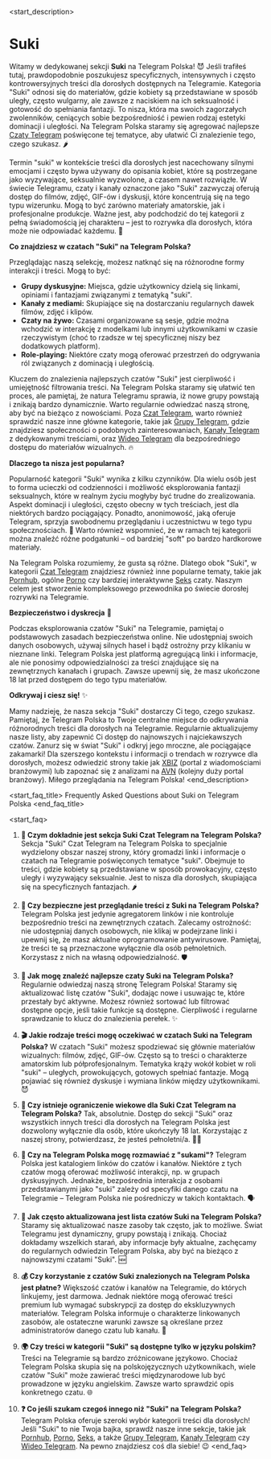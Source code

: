 <start_description>
# Suki

Witamy w dedykowanej sekcji **Suki** na Telegram Polska! 😈 Jeśli trafiłeś tutaj, prawdopodobnie poszukujesz specyficznych, intensywnych i często kontrowersyjnych treści dla dorosłych dostępnych na Telegramie. Kategoria "Suki" odnosi się do materiałów, gdzie kobiety są przedstawiane w sposób uległy, często wulgarny, ale zawsze z naciskiem na ich seksualność i gotowość do spełniania fantazji. To nisza, która ma swoich zagorzałych zwolenników, ceniących sobie bezpośredniość i pewien rodzaj estetyki dominacji i uległości. Na Telegram Polska staramy się agregować najlepsze [Czaty Telegram](/czat/) poświęcone tej tematyce, aby ułatwić Ci znalezienie tego, czego szukasz. 🌶️

Termin "suki" w kontekście treści dla dorosłych jest nacechowany silnymi emocjami i często bywa używany do opisania kobiet, które są postrzegane jako wyzywające, seksualnie wyzwolone, a czasem nawet rozwiązłe. W świecie Telegramu, czaty i kanały oznaczone jako "Suki" zazwyczaj oferują dostęp do filmów, zdjęć, GIF-ów i dyskusji, które koncentrują się na tego typu wizerunku. Mogą to być zarówno materiały amatorskie, jak i profesjonalne produkcje. Ważne jest, aby podchodzić do tej kategorii z pełną świadomością jej charakteru – jest to rozrywka dla dorosłych, która może nie odpowiadać każdemu. 🚫

**Co znajdziesz w czatach "Suki" na Telegram Polska?**

Przeglądając naszą selekcję, możesz natknąć się na różnorodne formy interakcji i treści. Mogą to być:
*   **Grupy dyskusyjne:** Miejsca, gdzie użytkownicy dzielą się linkami, opiniami i fantazjami związanymi z tematyką "suki".
*   **Kanały z mediami:** Skupiające się na dostarczaniu regularnych dawek filmów, zdjęć i klipów.
*   **Czaty na żywo:** Czasami organizowane są sesje, gdzie można wchodzić w interakcję z modelkami lub innymi użytkownikami w czasie rzeczywistym (choć to rzadsze w tej specyficznej niszy bez dodatkowych platform).
*   **Role-playing:** Niektóre czaty mogą oferować przestrzeń do odgrywania ról związanych z dominacją i uległością.

Kluczem do znalezienia najlepszych czatów "Suki" jest cierpliwość i umiejętność filtrowania treści. Na Telegram Polska staramy się ułatwić ten proces, ale pamiętaj, że natura Telegramu sprawia, iż nowe grupy powstają i znikają bardzo dynamicznie. Warto regularnie odwiedzać naszą stronę, aby być na bieżąco z nowościami. Poza [Czat Telegram](/czat/), warto również sprawdzić nasze inne główne kategorie, takie jak [Grupy Telegram](/grupy/), gdzie znajdziesz społeczności o podobnych zainteresowaniach, [Kanały Telegram](/kanaly/) z dedykowanymi treściami, oraz [Wideo Telegram](/wideo/) dla bezpośredniego dostępu do materiałów wizualnych. 🔥

**Dlaczego ta nisza jest popularna?**

Popularność kategorii "Suki" wynika z kilku czynników. Dla wielu osób jest to forma ucieczki od codzienności i możliwość eksplorowania fantazji seksualnych, które w realnym życiu mogłyby być trudne do zrealizowania. Aspekt dominacji i uległości, często obecny w tych treściach, jest dla niektórych bardzo pociągający. Ponadto, anonimowość, jaką oferuje Telegram, sprzyja swobodnemu przeglądaniu i uczestnictwu w tego typu społecznościach. 🚀 Warto również wspomnieć, że w ramach tej kategorii można znaleźć różne podgatunki – od bardziej "soft" po bardzo hardkorowe materiały.

Na Telegram Polska rozumiemy, że gusta są różne. Dlatego obok "Suki", w kategorii [Czat Telegram](/czat/) znajdziesz również inne popularne tematy, takie jak [Pornhub](/czat/pornhub/), ogólne [Porno](/czat/porno/) czy bardziej interaktywne [Seks](/czat/seks/) czaty. Naszym celem jest stworzenie kompleksowego przewodnika po świecie dorosłej rozrywki na Telegramie.

**Bezpieczeństwo i dyskrecja** 🤫

Podczas eksplorowania czatów "Suki" na Telegramie, pamiętaj o podstawowych zasadach bezpieczeństwa online. Nie udostępniaj swoich danych osobowych, używaj silnych haseł i bądź ostrożny przy klikaniu w nieznane linki. Telegram Polska jest platformą agregującą linki i informacje, ale nie ponosimy odpowiedzialności za treści znajdujące się na zewnętrznych kanałach i grupach. Zawsze upewnij się, że masz ukończone 18 lat przed dostępem do tego typu materiałów.

**Odkrywaj i ciesz się!** ✨

Mamy nadzieję, że nasza sekcja "Suki" dostarczy Ci tego, czego szukasz. Pamiętaj, że Telegram Polska to Twoje centralne miejsce do odkrywania różnorodnych treści dla dorosłych na Telegramie. Regularnie aktualizujemy nasze listy, aby zapewnić Ci dostęp do najnowszych i najciekawszych czatów. Zanurz się w świat "Suki" i odkryj jego mroczne, ale pociągające zakamarki! Dla szerszego kontekstu i informacji o trendach w rozrywce dla dorosłych, możesz odwiedzić strony takie jak [XBIZ](https://www.xbiz.com) (portal z wiadomościami branżowymi) lub zapoznać się z analizami na [AVN](https://avn.com) (kolejny duży portal branżowy). Miłego przeglądania na Telegram Polska!
<end_description>

<start_faq_title>
Frequently Asked Questions about Suki on Telegram Polska
<end_faq_title>

<start_faq>
1. **🤔 Czym dokładnie jest sekcja Suki Czat Telegram na Telegram Polska?**
Sekcja "Suki" Czat Telegram na Telegram Polska to specjalnie wydzielony obszar naszej strony, który gromadzi linki i informacje o czatach na Telegramie poświęconych tematyce "suki". Obejmuje to treści, gdzie kobiety są przedstawiane w sposób prowokacyjny, często uległy i wyzywający seksualnie. Jest to nisza dla dorosłych, skupiająca się na specyficznych fantazjach. 🌶️

2. **🔞 Czy bezpieczne jest przeglądanie treści z Suki na Telegram Polska?**
Telegram Polska jest jedynie agregatorem linków i nie kontroluje bezpośrednio treści na zewnętrznych czatach. Zalecamy ostrożność: nie udostępniaj danych osobowych, nie klikaj w podejrzane linki i upewnij się, że masz aktualne oprogramowanie antywirusowe. Pamiętaj, że treści te są przeznaczone wyłącznie dla osób pełnoletnich. Korzystasz z nich na własną odpowiedzialność. 🛡️

3. **🚀 Jak mogę znaleźć najlepsze czaty Suki na Telegram Polska?**
Regularnie odwiedzaj naszą stronę Telegram Polska! Staramy się aktualizować listę czatów "Suki", dodając nowe i usuwając te, które przestały być aktywne. Możesz również sortować lub filtrować dostępne opcje, jeśli takie funkcje są dostępne. Cierpliwość i regularne sprawdzanie to klucz do znalezienia perełek. ✨

4. **🎬 Jakie rodzaje treści mogę oczekiwać w czatach Suki na Telegram Polska?**
W czatach "Suki" możesz spodziewać się głównie materiałów wizualnych: filmów, zdjęć, GIF-ów. Często są to treści o charakterze amatorskim lub półprofesjonalnym. Tematyka krąży wokół kobiet w roli "suki" – uległych, prowokujących, gotowych spełniać fantazje. Mogą pojawiać się również dyskusje i wymiana linków między użytkownikami. 😈

5. **🎂 Czy istnieje ograniczenie wiekowe dla Suki Czat Telegram na Telegram Polska?**
Tak, absolutnie. Dostęp do sekcji "Suki" oraz wszystkich innych treści dla dorosłych na Telegram Polska jest dozwolony wyłącznie dla osób, które ukończyły 18 lat. Korzystając z naszej strony, potwierdzasz, że jesteś pełnoletni/a. 🚫👶

6. **💬 Czy na Telegram Polska mogę rozmawiać z "sukami"?**
Telegram Polska jest katalogiem linków do czatów i kanałów. Niektóre z tych czatów mogą oferować możliwość interakcji, np. w grupach dyskusyjnych. Jednakże, bezpośrednia interakcja z osobami przedstawianymi jako "suki" zależy od specyfiki danego czatu na Telegramie – Telegram Polska nie pośredniczy w takich kontaktach. 🗣️

7. **🔄 Jak często aktualizowana jest lista czatów Suki na Telegram Polska?**
Staramy się aktualizować nasze zasoby tak często, jak to możliwe. Świat Telegramu jest dynamiczny, grupy powstają i znikają. Chociaż dokładamy wszelkich starań, aby informacje były aktualne, zachęcamy do regularnych odwiedzin Telegram Polska, aby być na bieżąco z najnowszymi czatami "Suki". 🆕

8. **💰 Czy korzystanie z czatów Suki znalezionych na Telegram Polska jest płatne?**
Większość czatów i kanałów na Telegramie, do których linkujemy, jest darmowa. Jednak niektóre mogą oferować treści premium lub wymagać subskrypcji za dostęp do ekskluzywnych materiałów. Telegram Polska informuje o charakterze linkowanych zasobów, ale ostateczne warunki zawsze są określane przez administratorów danego czatu lub kanału. 💸

9. **🌍 Czy treści w kategorii "Suki" są dostępne tylko w języku polskim?**
Treści na Telegramie są bardzo zróżnicowane językowo. Chociaż Telegram Polska skupia się na polskojęzycznych użytkownikach, wiele czatów "Suki" może zawierać treści międzynarodowe lub być prowadzone w języku angielskim. Zawsze warto sprawdzić opis konkretnego czatu. 🌐

10. **❓ Co jeśli szukam czegoś innego niż "Suki" na Telegram Polska?**
Telegram Polska oferuje szeroki wybór kategorii treści dla dorosłych! Jeśli "Suki" to nie Twoja bajka, sprawdź nasze inne sekcje, takie jak [Pornhub](/czat/pornhub/), [Porno](/czat/porno/), [Seks](/czat/seks/), a także [Grupy Telegram](/grupy/), [Kanały Telegram](/kanaly/) czy [Wideo Telegram](/wideo/). Na pewno znajdziesz coś dla siebie! 😉
<end_faq>